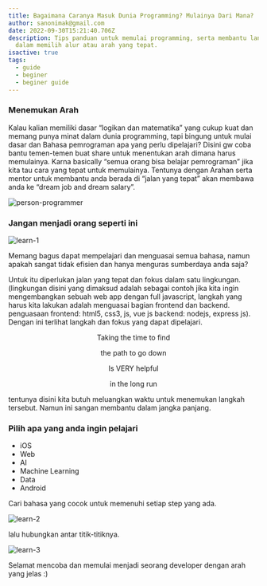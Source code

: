 ```yaml
---
title: Bagaimana Caranya Masuk Dunia Programming? Mulainya Dari Mana?
author: sanonimak@gmail.com
date: 2022-09-30T15:21:40.706Z
description: Tips panduan untuk memulai programming, serta membantu langkah awal
  dalam memilih alur atau arah yang tepat.
isactive: true
tags:
  - guide
  - beginer
  - beginer guide
---
```

### Menemukan Arah

Kalau kalian memiliki dasar “logikan dan matematika” yang cukup kuat dan memang punya minat dalam dunia programming, 
tapi bingung untuk mulai dasar dan Bahasa pemrograman apa yang perlu dipelajari?
Disini gw coba bantu temen-temen buat share untuk menentukan arah dimana harus memulainya.
Karna basically “semua orang bisa belajar pemrograman” jika kita tau cara yang tepat untuk memulainya. 
Tentunya dengan Arahan serta mentor untuk membantu anda berada di “jalan yang tepat” akan membawa anda ke “dream job and dream salary”.

![person-programmer](https://source.unsplash.com/XJXWbfSo2f0/fit=max&w=200&q=60 "person-programmer")

### Jangan menjadi orang seperti ini

![learn-1](/blog/img/learn-1-.png)

Memang bagus dapat mempelajari dan menguasai semua bahasa, namun apakah sangat tidak efisien dan hanya menguras sumberdaya anda saja?

Untuk itu diperlukan jalan yang tepat dan fokus dalam satu lingkungan. (lingkungan disini yang dimaksud adalah sebagai contoh jika kita ingin mengembangkan sebuah web app dengan full javascript, langkah yang harus kita lakukan adalah menguasai bagian frontend dan backend. penguasaan frontend: html5, css3, js, vue js backend: nodejs, express js). Dengan ini terlihat langkah dan fokus yang dapat dipelajari.

<p style="text-align: center;">
Taking the time to find
</P>
<p style="text-align: center;">
the path to go down
</p>
<p style="text-align: center;">
Is VERY helpful
</p>
<p style="text-align: center;">
in the long run
</p>

tentunya disini kita butuh meluangkan waktu untuk menemukan langkah tersebut. Namun ini sangan membantu dalam jangka panjang.

### Pilih apa yang anda ingin pelajari

* iOS
* Web
* AI
* Machine Learning
* Data
* Android

Cari bahasa yang cocok untuk memenuhi setiap step yang ada.

![learn-2](/blog/img/learn-2-.png)

lalu hubungkan antar titik-titiknya.

![learn-3](/blog/img/learn-3-.png)

Selamat mencoba dan memulai menjadi seorang developer dengan arah yang jelas :)